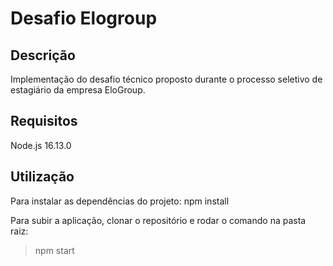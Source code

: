 # Desafio Elogroup

## Descrição

Implementação do desafio técnico proposto durante o processo seletivo de estagiário da empresa EloGroup.

## Requisitos
Node.js 16.13.0 

## Utilização
Para instalar as dependências do projeto:
npm install

Para subir a aplicação, clonar o repositório e rodar o comando na pasta raiz:
>npm start

